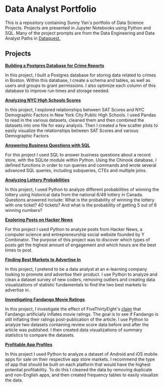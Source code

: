 # Data Analyst Portfolio

This is a repository containing Sunny Yan's portfolio of Data Science Projects. Projects are presented in Jupyter Notebooks using Python and SQL. Many of the project prompts are from the Data Engineering and Data Analyst Paths in [Dataquest.](https://www.dataquest.io/)

## Projects

[**Building a Postgres Database for Crime Reports**](https://github.com/sunnyyan97/Data-Science-Portfolio/blob/main/Database%20for%20Crime%20Reports.ipynb)

In this project, I built a Postgres database for storing data related to crimes in Boston. Within this database, I create a schema and tables, as well as users and groups to grant permissions. I also optimize each column of this database to improve run times and storage needed.

[**Analyzing NYC High Schools Scores**](https://github.com/sunnyyan97/Data-Science-Portfolio/blob/main/Analyzing%20NYC%20High%20School%20Scores.ipynb)

In this project, I explored relationships between SAT Scores and NYC Demographic Factors in New York City Public High Schools. I used Pandas to read in the various datasets, cleaned them and then combined the datasets into one file for easy analysis. Then I created a few scatter plots to easily visualize the relationships between SAT Scores and various Demographic Factors

[**Answering Business Questions with SQL**](https://github.com/sunnyyan97/Data-Science-Portfolio/blob/main/Answering%20Business%20Questions%20with%20SQL%20(1).ipynb)

For this project I used SQL to answer business questions about a record store, with the SQLite module within Python. Using the Chinook database, I defined functions in order to run queries and commands and wrote several advanced SQL queries, including subqueries, CTEs and multiple joins.

[**Analyzing Lottery Probabilities**](https://github.com/sunnyyan97/Data-Science-Portfolio/blob/main/Analyzing%20Lottery%20Probabilities.ipynb)

In this project, I used Python to analyze different probabilities of winning the lottery using historical data from the national 6/49 lottery in Canada. Questions answered include: What is the probability of winning the lottery with one ticket? 40 tickets? And what is the probability of getting 5 out of 6 winning numbers?

[**Exploring Posts on Hacker News**](https://github.com/sunnyyan97/Data-Science-Portfolio/blob/main/Exploring%20Posts%20on%20Hacker%20News.ipynb)

For this project I used Python to analyze posts from Hacker News, a computer science and entrepreneurship social website founded by Y Combinator. The purpose of this project was to discover which types of posts get the highest amount of engagement and which hours are the best times to post.

[**Finding Best Markets to Advertise In**](https://github.com/sunnyyan97/Data-Science-Portfolio/blob/main/Finding%20Best%20Markets%20to%20Advertise.ipynb)

In this project, I pretend to be a data analyst at an e-learning company looking to promote and advertise their product. I use Python to analyze and clean a dataset survey of new coders, removing outliers and creating data visualizations of statistic fundamentals to find the two best markets to advertise in. 

[**Investigating Fandango Movie Ratings**](https://github.com/sunnyyan97/Data-Science-Portfolio/blob/main/Investigating%20Fandango%20Movie%20Ratings.ipynb)

In this project, I investigate the effect of FiveThirtyEight's [claim](https://fivethirtyeight.com/features/fandango-movies-ratings/) that Fandango artificially inflates movie ratings. The goal is to see if Fandango is still inflating their ratings post-publication of the article. I use Python to analyze two datasets containing review score data before and after the article was published. I then created data visualizations of summary statistics to compare the datasets. 

[**Profitable App Profiles**](https://github.com/sunnyyan97/Data-Science-Portfolio/blob/main/Profitable%20App%20Profiles.ipynb)

In this project I used Python to analyze a dataset of Android and iOS mobile apps for sale on their respective app store markets. I recommend the type of app that should be built on each platform that would have the highest potential profitability. To do this I cleaned the data by removing duplicate and non-English apps, and then created frequency tables to easily visualize the data. 
